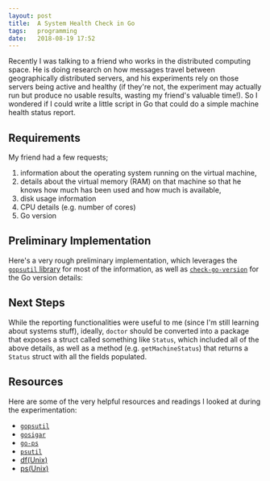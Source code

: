 ```yaml
---
layout: post
title:  A System Health Check in Go
tags:   programming
date:   2018-08-19 17:52
---
```


Recently I was talking to a friend who works in the distributed computing space. He is doing research on how messages travel between geographically distributed servers, and his experiments rely on those servers being active and healthy (if they're not, the experiment may actually run but produce no usable results, wasting my friend's valuable time!). So I wondered if I could write a little script in Go that could do a simple machine health status report.

## Requirements

My friend had a few requests;

 1. information about the operating system running on the virtual machine,
 2. details about the virtual memory (RAM) on that machine so that he knows how much has been used and how much is available,
 3. disk usage information
 4. CPU details (e.g. number of cores)
 5. Go version



## Preliminary Implementation

Here's a very rough preliminary implementation, which leverages the [`gopsutil` library](https://github.com/shirou/gopsutil) for most of the information, as well as [`check-go-version`](https://github.com/opalmer/check-go-version) for the Go version details:

<script src="https://gist.github.com/rebeccabilbro/2c3b2811e78aef880998ba38aad01f86.js"></script>



## Next Steps

While the reporting functionalities were useful to me (since I'm still learning about systems stuff), ideally, `doctor` should be converted into a package that exposes a struct called something like `Status`, which included all of the above details, as well as a method (e.g. `getMachineStatus`) that returns a `Status` struct with all the fields populated.



## Resources

Here are some of the very helpful resources and readings I looked at during the experimentation:

 - [`gopsutil`](https://github.com/shirou/gopsutil)
 - [`gosigar`](https://github.com/cloudfoundry/gosigar/)
 - [`go-ps`](https://github.com/mitchellh/go-ps)
 - [`psutil`](https://github.com/giampaolo/psutil)
 - [df(Unix)](https://en.wikipedia.org/wiki/Df_(Unix))
 - [ps(Unix)](https://en.wikipedia.org/wiki/Ps_(Unix))

